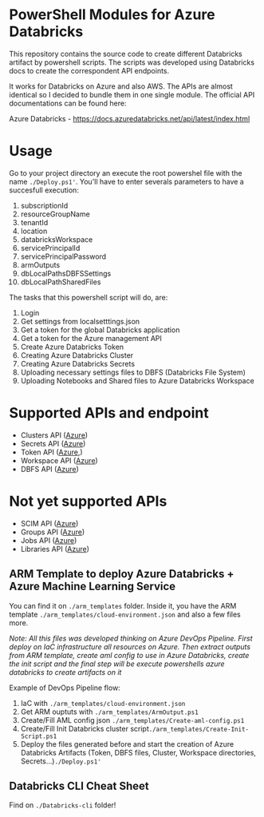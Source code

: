 # PowerShell Modules for Azure Databricks

This repository contains the source code to create different Databricks artifact by powershell scripts. The scripts was developed using Databricks docs to create the correspondent API endpoints.

It works for Databricks on Azure and also AWS. The APIs are almost identical so I decided to bundle them in one single module. The official API documentations can be found here:

Azure Databricks - https://docs.azuredatabricks.net/api/latest/index.html

# Usage
Go to your project directory an execute the root powershel file with the name `./Deploy.ps1'`. You'll have to enter severals parameters to have a succesfull execution:

1. subscriptionId
2. resourceGroupName
3. tenantId
4. location
5. databricksWorkspace
6. servicePrincipalId
7. servicePrincipalPassword
8. armOutputs
9. dbLocalPathsDBFSSettings
10. dbLocalPathSharedFiles

The tasks that this powershell script will do, are:

1. Login
2. Get settings from localsetttings.json
3. Get a token for the global Databricks application
4. Get a token for the Azure management API
5. Create Azure Databricks Token
6. Creating Azure Databricks Cluster
7. Creating Azure Databricks Secrets
8. Uploading necessary settings files to DBFS (Databricks File System)
9. Uploading Notebooks and Shared files to Azure Databricks Workspace

# Supported APIs and endpoint
- Clusters API ([Azure](https://docs.azuredatabricks.net/api/latest/clusters.html))
- Secrets API ([Azure](https://docs.azuredatabricks.net/api/latest/secrets.html))
- Token API ([Azure](https://docs.azuredatabricks.net/api/latest/tokens.html),)
- Workspace API ([Azure](https://docs.azuredatabricks.net/api/latest/workspace.html))
- DBFS API ([Azure](https://docs.azuredatabricks.net/api/latest/dbfs.html))

# Not yet supported APIs
- SCIM API ([Azure](https://docs.azuredatabricks.net/api/latest/scim.html))
- Groups API ([Azure](https://docs.azuredatabricks.net/api/latest/groups.html))
- Jobs API ([Azure](https://docs.azuredatabricks.net/api/latest/jobs.html))
- Libraries API ([Azure](https://docs.azuredatabricks.net/api/latest/libraries.html))

## ARM Template to deploy Azure Databricks + Azure Machine Learning Service
You can find it on `./arm_templates` folder. Inside it, you have the ARM template `./arm_templates/cloud-environment.json` and also a few files more. 

*Note: All this files was developed thinking on Azure DevOps Pipeline. First deploy on IaC infrastructure all resources on Azure.
Then extract outputs from ARM template, create aml config to use in Azure Databricks, create the init script and the final step will be execute powershells azure databricks to create artifacts on it* 

Example of DevOps Pipeline flow:

1. IaC with `./arm_templates/cloud-environment.json`
2. Get ARM ouptuts with `./arm_templates/ArmOutput.ps1`
2. Create/Fill AML config json `./arm_templates/Create-aml-config.ps1`
3. Create/Fill Init Databricks cluster script`./arm_templates/Create-Init-Script.ps1`
4. Deploy the files generated before and start the creation of Azure Databricks Artifacts (Token, DBFS files, Cluster, Workspace directories, Secrets...)`./Deploy.ps1'`

## Databricks CLI Cheat Sheet
Find on `./Databricks-cli` folder!

